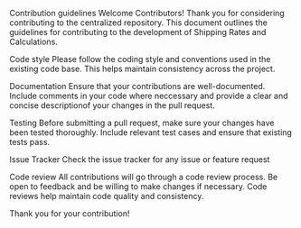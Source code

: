 Contribution guidelines
Welcome Contributors!
Thank you for considering contributing to the centralized repository. This document outlines the guidelines for contributing to the development of Shipping Rates and Calculations.

Code style 
Please follow the coding style and conventions used in the existing code base. This helps maintain consistency across the project.

Documentation
Ensure that your contributions are well-documented. Include comments in your code where neccessary and provide a clear and concise descriptionof your changes in the pull request.

Testing 
Before submitting a pull request, make sure your changes have been tested thoroughly. Include relevant test cases and ensure that existing tests pass.

Issue Tracker
Check the issue tracker for any issue or feature request

Code review
All contributions will go through a code review process. Be open to feedback and be willing to make changes if necessary. Code reviews help maintain code quality and consistency.

Thank you for your contribution!

